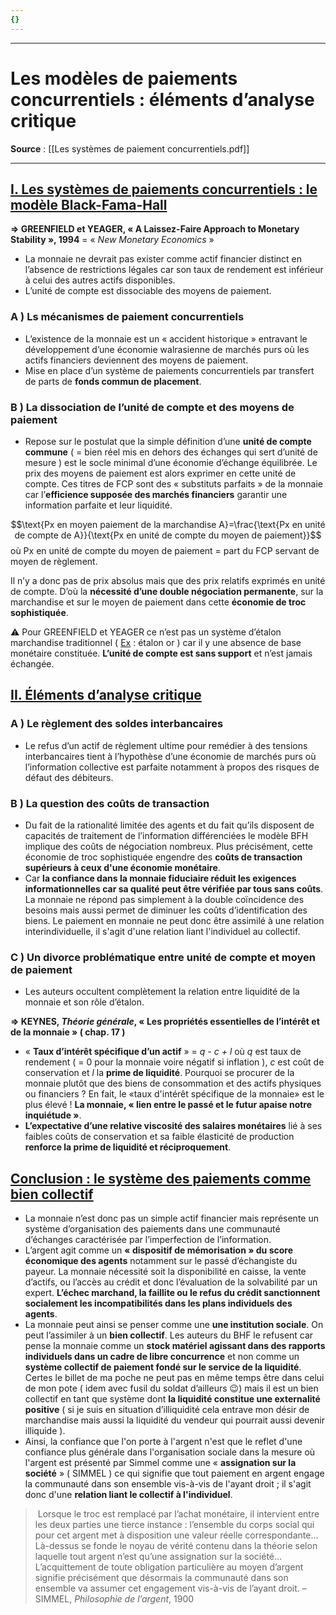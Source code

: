 ```yaml
---
{}
---
```

***
# Les modèles de paiements concurrentiels : éléments d’analyse critique
**Source** : [[Les systèmes de paiement concurrentiels.pdf]]
***
## <u>I. Les systèmes de paiements concurrentiels : le modèle Black-Fama-Hall</u> 

**⇒ GREENFIELD et YEAGER, « A Laissez-Faire Approach to Monetary Stability », 1994** = « *New Monetary Economics* »
- La monnaie ne devrait pas exister comme actif financier distinct en l’absence de restrictions légales car son taux de rendement est inférieur à celui des autres actifs disponibles. 
- L’unité de compte est dissociable des moyens de paiement. 
### A ) Ls mécanismes de paiement concurrentiels 

- L’existence de la monnaie est un « accident historique » entravant le développement d’une économie walrasienne de marchés purs où les actifs financiers deviennent des moyens de paiement. 
- Mise en place d’un système de paiements concurrentiels par transfert de parts de **fonds commun de placement**. 

### B ) La dissociation de l’unité de compte et des moyens de paiement

- Repose sur le postulat que la simple définition d’une **unité de compte commune** ( = bien réel mis en dehors des échanges qui sert d’unité de mesure  ) est le socle minimal d’une économie d’échange équilibrée. Le prix des moyens de paiement est alors exprimer en cette unité de compte. Ces titres de FCP sont des « substituts parfaits » de la monnaie car l’**efficience supposée des marchés financiers** garantir une information parfaite et leur liquidité. 

$$\text{Px en moyen paiement de la marchandise A}=\frac{\text{Px en unité de compte de A}}{\text{Px en unité de compte du moyen de paiement}}$$ 
où Px en unité de compte du moyen de paiement = part du FCP servant de moyen de règlement. 

Il n’y a donc pas de prix absolus mais que des prix relatifs exprimés en unité de compte. D’où la **nécessité d’une double négociation permanente**, sur la marchandise et sur le moyen de paiement dans cette **économie de troc sophistiquée**. 

⚠ Pour GREENFIELD et YEAGER ce n’est pas un système d’étalon marchandise traditionnel ( <u>Ex</u> : étalon or ) car il y une absence de base monétaire constituée. **L’unité de compte est sans support** et n’est jamais échangée. 

## <u>II. Éléments d’analyse critique</u> 

### A ) Le règlement des soldes interbancaires 

- Le refus d’un actif de règlement ultime pour remédier à des tensions interbancaires tient à l’hypothèse d’une économie de marchés purs où l’information collective est parfaite notamment à propos des risques de défaut des débiteurs. 
### B ) La question des coûts de transaction 

- Du fait de la rationalité limitée des agents et du fait qu’ils disposent de capacités de traitement de l’information différenciées le modèle BFH implique des coûts de négociation nombreux. Plus précisément, cette économie de troc sophistiquée engendre des **coûts de transaction supérieurs à ceux d'une économie monétaire**. 
- Car **la confiance dans la monnaie fiduciaire réduit les exigences informationnelles car sa qualité peut être vérifiée par tous sans coûts**. La monnaie ne répond pas simplement à la double coïncidence des besoins mais aussi permet de diminuer les coûts d’identification des biens. Le paiement en monnaie ne peut donc être assimilé à une relation interindividuelle, il s'agit d'une relation liant l'individuel au collectif.
### C ) Un divorce problématique entre unité de compte et moyen de paiement 

- Les auteurs occultent complètement la relation entre liquidité de la monnaie et son rôle d’étalon. 

**⇒ KEYNES, *Théorie générale*, « Les propriétés essentielles de l’intérêt et de la monnaie » ( chap. 17 )** 
- « **Taux d’intérêt spécifique d’un actif** » = *q - c + l* où *q* est taux de rendement ( = 0 pour la monnaie voire négatif si inflation ), *c* est coût de conservation et *l* la **prime de liquidité**. Pourquoi se procurer de la monnaie plutôt que des biens de consommation et des actifs physiques ou financiers ? En fait, le «taux d'intérêt spécifique de la monnaie» est le plus élevé ! **La monnaie, « lien entre le passé et le futur apaise notre inquiétude »**. 
- **L’expectative d’une relative viscosité des salaires monétaires** lié à ses faibles coûts de conservation et sa faible élasticité de production **renforce la prime de liquidité et réciproquement**. 

## <u>Conclusion : le système des paiements comme bien collectif</u> 

- La monnaie n’est donc pas un simple actif financier mais représente un système d’organisation des paiements dans une communauté d’échanges caractérisée par l’imperfection de l’information. 
- L’argent agit comme un **« dispositif de mémorisation » du score économique des agents** notamment sur le passé d’échangiste du payeur. La monnaie nécessité soit la disponibilité en caisse, la vente d’actifs, ou l’accès au crédit et donc l’évaluation de la solvabilité par un expert. **L’échec marchand, la faillite ou le refus du crédit sanctionnent socialement les incompatibilités dans les plans individuels des agents**. 
- La monnaie peut ainsi se penser comme une **une institution sociale**. On peut l’assimiler à un **bien collectif**. Les auteurs du BHF le refusent car pense la monnaie comme un **stock matériel agissant dans des rapports individuels dans un cadre de libre concurrence** et non comme un **système collectif de paiement fondé sur le service de la liquidité**. Certes le billet de ma poche ne peut pas en même temps être dans celui de mon pote ( idem avec fusil du soldat d’ailleurs 😉) mais il est un bien collectif en tant que système dont **la liquidité constitue une externalité positive** ( si je suis en situation d’illiquidité cela entrave mon désir de marchandise mais aussi la liquidité du vendeur qui pourrait aussi devenir illiquide ). 
- Ainsi, la confiance que l'on porte à l'argent n'est que le reflet d'une confiance plus générale dans l'organisation sociale dans la mesure où l'argent est présenté par Simmel comme une « **assignation sur la société** » ( SIMMEL ) ce qui signifie que tout paiement en argent engage la communauté dans son ensemble vis-à-vis de l'ayant droit ; il s'agit donc d'une **relation liant le collectif à l'individuel**. 

>  Lorsque le troc est remplacé par l’achat monétaire, il intervient entre les deux parties une tierce instance : l’ensemble du corps social qui pour cet argent met à disposition une valeur réelle correspondante… Là-dessus se fonde le noyau de vérité contenu dans la théorie selon laquelle tout argent n’est qu’une assignation sur la société… L’acquittement de toute obligation particulière au moyen d’argent signifie précisément que désormais la communauté dans son ensemble va assumer cet engagement vis-à-vis de l’ayant droit. – SIMMEL, *Philosophie de l’argent*, 1900 





